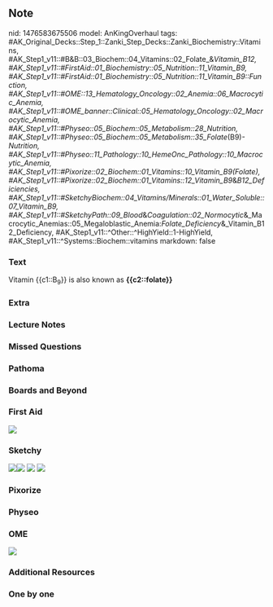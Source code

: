## Note
nid: 1476583675506
model: AnKingOverhaul
tags: #AK_Original_Decks::Step_1::Zanki_Step_Decks::Zanki_Biochemistry::Vitamins, #AK_Step1_v11::#B&B::03_Biochem::04_Vitamins::02_Folate_&_Vitamin_B12, #AK_Step1_v11::#FirstAid::01_Biochemistry::05_Nutrition::11_Vitamin_B9, #AK_Step1_v11::#FirstAid::01_Biochemistry::05_Nutrition::11_Vitamin_B9::Function, #AK_Step1_v11::#OME::13_Hematology_Oncology::02_Anemia::06_Macrocytic_Anemia, #AK_Step1_v11::#OME_banner::Clinical::05_Hematology_Oncology::02_Macrocytic_Anemia, #AK_Step1_v11::#Physeo::05_Biochem::05_Metabolism::28_Nutrition, #AK_Step1_v11::#Physeo::05_Biochem::05_Metabolism::35_Folate_(B9)_-_Nutrition, #AK_Step1_v11::#Physeo::11_Pathology::10_HemeOnc_Pathology::10_Macrocytic_Anemia, #AK_Step1_v11::#Pixorize::02_Biochem::01_Vitamins::10_Vitamin_B9_(Folate), #AK_Step1_v11::#Pixorize::02_Biochem::01_Vitamins::12_Vitamin_B9_&_B12_Deficiencies, #AK_Step1_v11::#SketchyBiochem::04_Vitamins/Minerals::01_Water_Soluble::07_Vitamin_B9, #AK_Step1_v11::#SketchyPath::09_Blood_&_Coagulation::02_Normocytic_&_Macrocytic_Anemias::05_Megaloblastic_Anemia:_Folate_Deficiency_&_Vitamin_B12_Deficiency, #AK_Step1_v11::^Other::^HighYield::1-HighYield, #AK_Step1_v11::^Systems::Biochem::vitamins
markdown: false

### Text
<div>
  <div>
    <div>
      <div>
        Vitamin {{c1::B<sub>9</sub>}} is also known as
        <b>{{c2::folate}}</b>
      </div>
    </div>
  </div>
</div>

### Extra


### Lecture Notes


### Missed Questions


### Pathoma


### Boards and Beyond


### First Aid
<img src="tmpdPH6qd.png">

### Sketchy
<img src="B9_1566160514431.jpg" class="resizer"><img src=
"Zoverall%20picture%20(71)_1566160514431.JPG" class="resizer">
<img src="Screen%20Shot%202021-02-01%20at%2009.24.35.jpg">
<img src="Screen%20Shot%202021-02-01%20at%2009.24.48.jpg">

### Pixorize


### Physeo


### OME
<div class="ome-widget">
  <a href=
  "https://onlinemeded.org/spa/hematology-oncology/macrocytic-anemia/acquire?ref=anki">
  <img src="_OME_AnkiFlashcards_Lesson_6.png"></a>
</div>

### Additional Resources


### One by one


